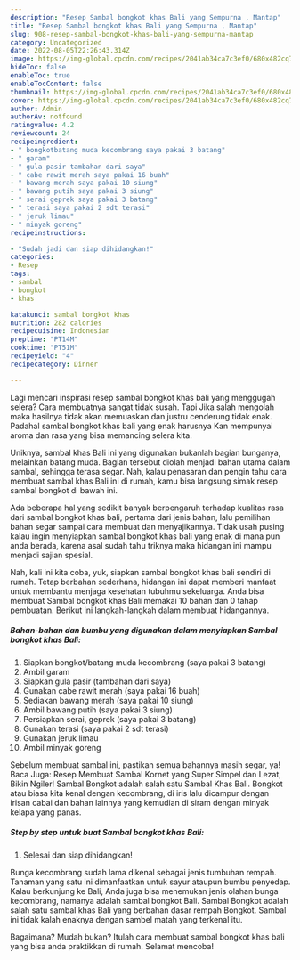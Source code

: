 ```yaml
---
description: "Resep Sambal bongkot khas Bali yang Sempurna , Mantap"
title: "Resep Sambal bongkot khas Bali yang Sempurna , Mantap"
slug: 908-resep-sambal-bongkot-khas-bali-yang-sempurna-mantap
category: Uncategorized
date: 2022-08-05T22:26:43.314Z
image: https://img-global.cpcdn.com/recipes/2041ab34ca7c3ef0/680x482cq70/sambal-bongkot-khas-bali-foto-resep-utama.jpg
hideToc: false
enableToc: true
enableTocContent: false
thumbnail: https://img-global.cpcdn.com/recipes/2041ab34ca7c3ef0/680x482cq70/sambal-bongkot-khas-bali-foto-resep-utama.jpg
cover: https://img-global.cpcdn.com/recipes/2041ab34ca7c3ef0/680x482cq70/sambal-bongkot-khas-bali-foto-resep-utama.jpg
author: Admin
authorAv: notfound
ratingvalue: 4.2
reviewcount: 24
recipeingredient:
- " bongkotbatang muda kecombrang saya pakai 3 batang"
- " garam"
- " gula pasir tambahan dari saya"
- " cabe rawit merah saya pakai 16 buah"
- " bawang merah saya pakai 10 siung"
- " bawang putih saya pakai 3 siung"
- " serai geprek saya pakai 3 batang"
- " terasi saya pakai 2 sdt terasi"
- " jeruk limau"
- " minyak goreng"
recipeinstructions:

- "Sudah jadi dan siap dihidangkan!"
categories:
- Resep
tags:
- sambal
- bongkot
- khas

katakunci: sambal bongkot khas 
nutrition: 282 calories
recipecuisine: Indonesian
preptime: "PT14M"
cooktime: "PT51M"
recipeyield: "4"
recipecategory: Dinner

---
```



Lagi mencari inspirasi resep sambal bongkot khas bali yang menggugah selera? Cara membuatnya sangat tidak susah. Tapi Jika salah mengolah maka hasilnya tidak akan memuaskan dan justru cenderung tidak enak. Padahal sambal bongkot khas bali yang enak harusnya Kan mempunyai aroma dan rasa yang bisa memancing selera kita.


Uniknya, sambal khas Bali ini yang digunakan bukanlah bagian bunganya, melainkan batang muda. Bagian tersebut diolah menjadi bahan utama dalam sambal, sehingga terasa segar. Nah, kalau penasaran dan pengin tahu cara membuat sambal khas Bali ini di rumah, kamu bisa langsung simak resep sambal bongkot di bawah ini.

Ada beberapa hal yang sedikit banyak berpengaruh terhadap kualitas rasa dari sambal bongkot khas bali, pertama dari jenis bahan, lalu pemilihan bahan segar sampai cara membuat dan menyajikannya. Tidak usah pusing kalau ingin menyiapkan sambal bongkot khas bali yang enak di mana pun anda berada, karena asal sudah tahu triknya maka hidangan ini mampu menjadi sajian spesial.


Nah, kali ini kita coba, yuk, siapkan sambal bongkot khas bali sendiri di rumah. Tetap berbahan sederhana, hidangan ini dapat memberi manfaat untuk membantu menjaga kesehatan tubuhmu sekeluarga. Anda bisa membuat Sambal bongkot khas Bali memakai 10 bahan dan 0 tahap pembuatan. Berikut ini langkah-langkah dalam membuat hidangannya.

<!--inarticleads1-->

##### Bahan-bahan dan bumbu yang digunakan dalam menyiapkan Sambal bongkot khas Bali:

1. Siapkan  bongkot/batang muda kecombrang (saya pakai 3 batang)
1. Ambil  garam
1. Siapkan  gula pasir (tambahan dari saya)
1. Gunakan  cabe rawit merah (saya pakai 16 buah)
1. Sediakan  bawang merah (saya pakai 10 siung)
1. Ambil  bawang putih (saya pakai 3 siung)
1. Persiapkan  serai, geprek (saya pakai 3 batang)
1. Gunakan  terasi (saya pakai 2 sdt terasi)
1. Gunakan  jeruk limau
1. Ambil  minyak goreng


Sebelum membuat sambal ini, pastikan semua bahannya masih segar, ya! Baca Juga: Resep Membuat Sambal Kornet yang Super Simpel dan Lezat, Bikin Ngiler! Sambal Bongkot adalah salah satu Sambal Khas Bali. Bongkot atau biasa kita kenal dengan kecombrang, di iris lalu dicampur dengan irisan cabai dan bahan lainnya yang kemudian di siram dengan minyak kelapa yang panas. 

<!--inarticleads2-->

##### Step by step untuk buat Sambal bongkot khas Bali:


1. Selesai dan siap dihidangkan!

Bunga kecombrang sudah lama dikenal sebagai jenis tumbuhan rempah. Tanaman yang satu ini dimanfaatkan untuk sayur ataupun bumbu penyedap. Kalau berkunjung ke Bali, Anda juga bisa menemukan jenis olahan bunga kecombrang, namanya adalah sambal bongkot Bali. Sambal Bongkot adalah salah satu sambal khas Bali yang berbahan dasar rempah Bongkot. Sambal ini tidak kalah enaknya dengan sambel matah yang terkenal itu. 

Bagaimana? Mudah bukan? Itulah cara membuat sambal bongkot khas bali yang bisa anda praktikkan di rumah. Selamat mencoba!

